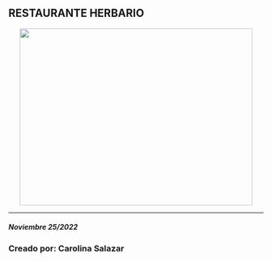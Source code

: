 ## RESTAURANTE HERBARIO
<p align="center">
	<img width="460" height="350" src="https://www.google.com/url?sa=i&url=https%3A%2F%2Fstylelovely.com%2Fgaleria%2Frestaurantes-vegetarianos%2F&psig=AOvVaw0PDlgh1S0BscITbxdXNyrV&ust=1669605353891000&source=images&cd=vfe&ved=0CBAQjRxqFwoTCJCdpOKyzfsCFQAAAAAdAAAAABAT">
</p>

***
##### Noviembre 25/2022
### Creado por: Carolina Salazar
